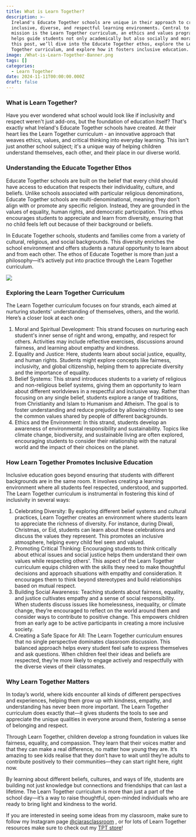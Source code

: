 ```yaml
---
title: What is Learn Together?
description: >-
  Ireland's Educate Together schools are unique in their approach to creating
  inclusive, diverse, and respectful learning environments. Central to their
  mission is the Learn Together curriculum, an ethics and values program that
  helps guide students not only academically but also socially and morally. In
  this post, we’ll dive into the Educate Together ethos, explore the Learn
  Together curriculum, and explore how it fosters inclusive education.
image: /What-is-Learn-Together-Banner.png
tags: []
categories:
  - Learn Together
date: 2024-11-11T00:00:00.000Z
draft: false
---
```


### What is Learn Together?

Have you ever wondered what school would look like if inclusivity and respect weren't just add-ons, but the foundation of education itself? That's exactly what Ireland's Educate Together schools have created. At their heart lies the Learn Together curriculum - an innovative approach that weaves ethics, values, and critical thinking into everyday learning. This isn't just another school subject; it's a unique way of helping children understand themselves, each other, and their place in our diverse world.

### Understanding the Educate Together Ethos

Educate Together schools are built on the belief that every child should have access to education that respects their individuality, culture, and beliefs. Unlike schools associated with particular religious denominations, Educate Together schools are multi-denominational, meaning they don’t align with or promote any specific religion. Instead, they are grounded in the values of equality, human rights, and democratic participation. This ethos encourages students to appreciate and learn from diversity, ensuring that no child feels left out because of their background or beliefs.

In Educate Together schools, students and families come from a variety of cultural, religious, and social backgrounds. This diversity enriches the school environment and offers students a natural opportunity to learn about and from each other. The ethos of Educate Together is more than just a philosophy—it’s actively put into practice through the Learn Together curriculum.

![](/Learn_Together_Curriculum_Covers.png)

### Exploring the Learn Together Curriculum

The Learn Together curriculum focuses on four strands, each aimed at nurturing students' understanding of themselves, others, and the world. Here’s a closer look at each one:

1. Moral and Spiritual Development: This strand focuses on nurturing each student's inner sense of right and wrong, empathy, and respect for others. Activities may include reflective exercises, discussions around fairness, and learning about empathy and kindness.
2. Equality and Justice: Here, students learn about social justice, equality, and human rights. Students might explore concepts like fairness, inclusivity, and global citizenship, helping them to appreciate diversity and the importance of equality.
3. Belief Systems: This strand introduces students to a variety of religious and non-religious belief systems, giving them an opportunity to learn about different worldviews in a respectful and inclusive way. Rather than focusing on any single belief, students explore a range of traditions, from Christianity and Islam to Humanism and Atheism. The goal is to foster understanding and reduce prejudice by allowing children to see the common values shared by people of different backgrounds.
4. Ethics and the Environment: In this strand, students develop an awareness of environmental responsibility and sustainability. Topics like climate change, biodiversity, and sustainable living are often explored, encouraging students to consider their relationship with the natural world and the impact of their choices on the planet.

### How Learn Together Promotes Inclusive Education

Inclusive education goes beyond ensuring that students with different backgrounds are in the same room. It involves creating a learning environment where all students feel respected, understood, and supported. The Learn Together curriculum is instrumental in fostering this kind of inclusivity in several ways:

1. Celebrating Diversity: By exploring different belief systems and cultural practices, Learn Together creates an environment where students learn to appreciate the richness of diversity. For instance, during Diwali, Christmas, or Eid, students can learn about these celebrations and discuss the values they represent. This promotes an inclusive atmosphere, helping every child feel seen and valued.
2. Promoting Critical Thinking: Encouraging students to think critically about ethical issues and social justice helps them understand their own values while respecting others'. This aspect of the Learn Together curriculum equips children with the skills they need to make thoughtful decisions and approach situations with empathy and consideration. It encourages them to think beyond stereotypes and build relationships based on mutual respect.
3. Building Social Awareness: Teaching students about fairness, equality, and justice cultivates empathy and a sense of social responsibility. When students discuss issues like homelessness, inequality, or climate change, they’re encouraged to reflect on the world around them and consider ways to contribute to positive change. This empowers children from an early age to be active participants in creating a more inclusive society.
4. Creating a Safe Space for All: The Learn Together curriculum ensures that no single perspective dominates classroom discussion. This balanced approach helps every student feel safe to express themselves and ask questions. When children feel their ideas and beliefs are respected, they’re more likely to engage actively and respectfully with the diverse views of their classmates.

### Why Learn Together Matters

In today’s world, where kids encounter all kinds of different perspectives and experiences, helping them grow up with kindness, empathy, and understanding has never been more important. The Learn Together curriculum does exactly that—it gives students the tools to see and appreciate the unique qualities in everyone around them, fostering a sense of belonging and respect.

Through Learn Together, children develop a strong foundation in values like fairness, equality, and compassion. They learn that their voices matter and that they can make a real difference, no matter how young they are. It’s amazing to see kids realise that they don’t have to wait until they’re adults to contribute positively to their communities—they can start right here, right now.

By learning about different beliefs, cultures, and ways of life, students are building not just knowledge but connections and friendships that can last a lifetime. The Learn Together curriculum is more than just a part of the school day—it’s a way to raise thoughtful, open-minded individuals who are ready to bring light and kindness to the world.

If you are interested in seeing some ideas from my classroom, make sure to follow my Instagram page [@ciarasclassroom](https://www.instagram.com/ciarasclassroom) , or for lots of Learn Together resources make sure to check out my [TPT store](https://www.teacherspayteachers.com/store/ciaras-classroom)! 
